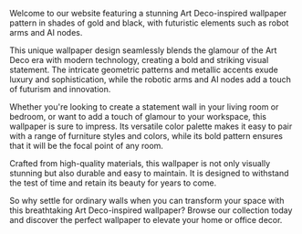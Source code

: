 <!--
Write me content for website with wallpaper "An Art Deco-inspired pattern in shades of gold and black, with futuristic elements such as robot arms and AI nodes."
-->

<!--font:Poppins-->

Welcome to our website featuring a stunning Art Deco-inspired wallpaper pattern in shades of gold and black, with futuristic elements such as robot arms and AI nodes. 

This unique wallpaper design seamlessly blends the glamour of the Art Deco era with modern technology, creating a bold and striking visual statement. The intricate geometric patterns and metallic accents exude luxury and sophistication, while the robotic arms and AI nodes add a touch of futurism and innovation.

Whether you're looking to create a statement wall in your living room or bedroom, or want to add a touch of glamour to your workspace, this wallpaper is sure to impress. Its versatile color palette makes it easy to pair with a range of furniture styles and colors, while its bold pattern ensures that it will be the focal point of any room.

Crafted from high-quality materials, this wallpaper is not only visually stunning but also durable and easy to maintain. It is designed to withstand the test of time and retain its beauty for years to come.

So why settle for ordinary walls when you can transform your space with this breathtaking Art Deco-inspired wallpaper? Browse our collection today and discover the perfect wallpaper to elevate your home or office decor.

